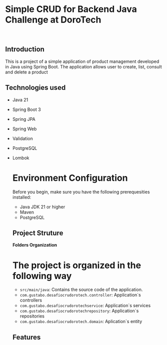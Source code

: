 # Simple CRUD for Backend Java Challenge at DoroTech
<br>

## Introduction

This is a project of a simple application of product management developed in Java using Spring Boot. The application allows user to create, list, consult and delete a product

## Technologies used

- Java 21
- Spring Boot 3
- Spring JPA
- Spring Web
- Validation
- PostgreSQL
- Lombok

  # Environment Configuration

  Before you begin, make sure you have the following prerequesities installed:
  - Java JDK 21 or higher
  - Maven
  - PostgreSQL
 
  ## Project Struture

  **Folders Organization**

  # The project is organized in the following way

  - `src/main/java`: Contains the source code of the application.
  - `com.gustabo.desafiocrudorotech.controller`: Application`s controllers
  - `com.gustabo.desafiocrudorotechservice`: Application`s services
  - `com.gustabo.desafiocrudorotechrepository`: Application`s repositories
  - `com.gustabo.desafiocrudorotech.domain`: Aplication`s entity

  ## Features

